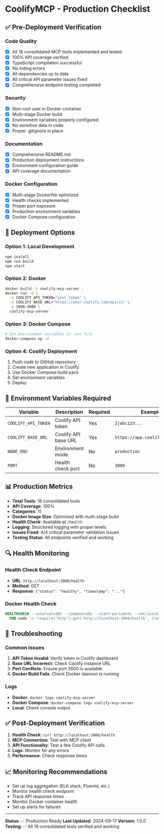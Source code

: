 # CoolifyMCP - Production Checklist

## ✅ Pre-Deployment Verification

### Code Quality
- [x] All 18 consolidated MCP tools implemented and tested
- [x] 100% API coverage verified
- [x] TypeScript compilation successful
- [x] No linting errors
- [x] All dependencies up to date
- [x] All critical API parameter issues fixed
- [x] Comprehensive endpoint testing completed

### Security
- [x] Non-root user in Docker container
- [x] Multi-stage Docker build
- [x] Environment variables properly configured
- [x] No sensitive data in code
- [x] Proper .gitignore in place

### Documentation
- [x] Comprehensive README.md
- [x] Production deployment instructions
- [x] Environment configuration guide
- [x] API coverage documentation

### Docker Configuration
- [x] Multi-stage Dockerfile optimized
- [x] Health checks implemented
- [x] Proper port exposure
- [x] Production environment variables
- [x] Docker Compose configuration

## 🚀 Deployment Options

### Option 1: Local Development
```bash
npm install
npm run build
npm start
```

### Option 2: Docker
```bash
docker build -t coolify-mcp-server .
docker run -d \
  -e COOLIFY_API_TOKEN="your_token" \
  -e COOLIFY_BASE_URL="https://your-coolify.com/api/v1" \
  -p 3000:3000 \
  coolify-mcp-server
```

### Option 3: Docker Compose
```bash
# Set environment variables in .env file
docker-compose up -d
```

### Option 4: Coolify Deployment
1. Push code to GitHub repository
2. Create new application in Coolify
3. Use Docker Compose build pack
4. Set environment variables
5. Deploy

## 🔧 Environment Variables Required

| Variable | Description | Required | Example |
|----------|-------------|----------|---------|
| `COOLIFY_API_TOKEN` | Coolify API token | Yes | `2\|abc123...` |
| `COOLIFY_BASE_URL` | Coolify API base URL | Yes | `https://app.coolify.io/api/v1` |
| `NODE_ENV` | Environment mode | No | `production` |
| `PORT` | Health check port | No | `3000` |

## 📊 Production Metrics

- **Total Tools**: 18 consolidated tools
- **API Coverage**: 100%
- **Categories**: 11
- **Docker Image Size**: Optimized with multi-stage build
- **Health Check**: Available at `/health`
- **Logging**: Structured logging with proper levels
- **Issues Fixed**: 4/4 critical parameter validation issues
- **Testing Status**: All endpoints verified and working

## 🔍 Health Monitoring

### Health Check Endpoint
- **URL**: `http://localhost:3000/health`
- **Method**: GET
- **Response**: `{"status": "healthy", "timestamp": "..."}`

### Docker Health Check
```dockerfile
HEALTHCHECK --interval=30s --timeout=10s --start-period=5s --retries=3 \
  CMD node -e "require('http').get('http://localhost:3000/health', (res) => { process.exit(res.statusCode === 200 ? 0 : 1) })"
```

## 🚨 Troubleshooting

### Common Issues
1. **API Token Invalid**: Verify token in Coolify dashboard
2. **Base URL Incorrect**: Check Coolify instance URL
3. **Port Conflicts**: Ensure port 3000 is available
4. **Docker Build Fails**: Check Docker daemon is running

### Logs
- **Docker**: `docker logs coolify-mcp-server`
- **Docker Compose**: `docker-compose logs coolify-mcp-server`
- **Local**: Check console output

## ✅ Post-Deployment Verification

1. **Health Check**: `curl http://localhost:3000/health`
2. **MCP Connection**: Test with MCP client
3. **API Functionality**: Test a few Coolify API calls
4. **Logs**: Monitor for any errors
5. **Performance**: Check response times

## 📈 Monitoring Recommendations

- Set up log aggregation (ELK stack, Fluentd, etc.)
- Monitor health check endpoint
- Track API response times
- Monitor Docker container health
- Set up alerts for failures

---

**Status**: ✅ Production Ready
**Last Updated**: 2024-09-17
**Version**: 1.0.0
**Testing**: ✅ All 18 consolidated tools verified and working

